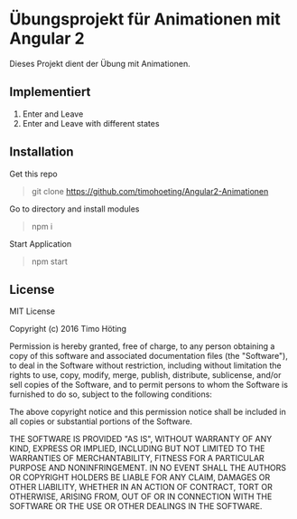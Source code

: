 Übungsprojekt für Animationen mit Angular 2
================
Dieses Projekt dient der Übung mit Animationen.

Implementiert
-----------
1. Enter and Leave
2. Enter and Leave with different states

Installation
-----------
Get this repo
>git clone https://github.com/timohoeting/Angular2-Animationen

Go to directory and install modules
>npm i

Start Application
>npm start

License
-----------
MIT License

Copyright (c) 2016 Timo Höting

Permission is hereby granted, free of charge, to any person obtaining a copy
of this software and associated documentation files (the "Software"), to deal
in the Software without restriction, including without limitation the rights
to use, copy, modify, merge, publish, distribute, sublicense, and/or sell
copies of the Software, and to permit persons to whom the Software is
furnished to do so, subject to the following conditions:

The above copyright notice and this permission notice shall be included in all
copies or substantial portions of the Software.

THE SOFTWARE IS PROVIDED "AS IS", WITHOUT WARRANTY OF ANY KIND, EXPRESS OR
IMPLIED, INCLUDING BUT NOT LIMITED TO THE WARRANTIES OF MERCHANTABILITY,
FITNESS FOR A PARTICULAR PURPOSE AND NONINFRINGEMENT. IN NO EVENT SHALL THE
AUTHORS OR COPYRIGHT HOLDERS BE LIABLE FOR ANY CLAIM, DAMAGES OR OTHER
LIABILITY, WHETHER IN AN ACTION OF CONTRACT, TORT OR OTHERWISE, ARISING FROM,
OUT OF OR IN CONNECTION WITH THE SOFTWARE OR THE USE OR OTHER DEALINGS IN THE
SOFTWARE.